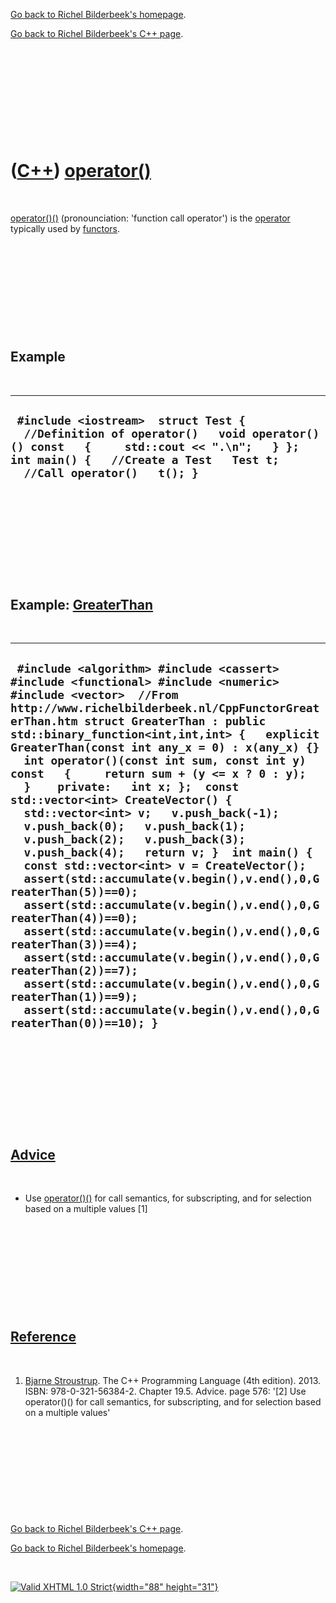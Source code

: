 [Go back to Richel Bilderbeek's homepage](index.htm).

[Go back to Richel Bilderbeek's C++ page](Cpp.htm).

 

 

 

 

 

([C++](Cpp.htm)) [operator()](CppOperatorFunctionCall.htm)
==========================================================

 

[operator()()](CppOperatorFunctionCall.htm) (pronounciation: 'function
call operator') is the [operator](CppOperator.htm) typically used by
[functors](CppFunctor.htm).

 

 

 

 

 

Example
-------

 

  ---------------------------------------------------------------------------------------------------------------------------------------------------------------------------------------------------------
  ` #include <iostream>  struct Test {   //Definition of operator()   void operator()() const   {     std::cout << ".\n";   } };  int main() {   //Create a Test   Test t;    //Call operator()   t(); }`
  ---------------------------------------------------------------------------------------------------------------------------------------------------------------------------------------------------------

 

 

 

 

 

Example: [GreaterThan](CppFunctorGreaterThan.htm)
-------------------------------------------------

 

  --------------------------------------------------------------------------------------------------------------------------------------------------------------------------------------------------------------------------------------------------------------------------------------------------------------------------------------------------------------------------------------------------------------------------------------------------------------------------------------------------------------------------------------------------------------------------------------------------------------------------------------------------------------------------------------------------------------------------------------------------------------------------------------------------------------------------------------------------------------------------------------------------------------------------------------------------------------------------------------------------------------------------------------------------------------------------------------------
  ` #include <algorithm> #include <cassert> #include <functional> #include <numeric> #include <vector>  //From http://www.richelbilderbeek.nl/CppFunctorGreaterThan.htm struct GreaterThan : public std::binary_function<int,int,int> {   explicit GreaterThan(const int any_x = 0) : x(any_x) {}   int operator()(const int sum, const int y) const   {     return sum + (y <= x ? 0 : y);   }    private:   int x; };  const std::vector<int> CreateVector() {   std::vector<int> v;   v.push_back(-1);   v.push_back(0);   v.push_back(1);   v.push_back(2);   v.push_back(3);   v.push_back(4);   return v; }  int main() {   const std::vector<int> v = CreateVector();   assert(std::accumulate(v.begin(),v.end(),0,GreaterThan(5))==0);   assert(std::accumulate(v.begin(),v.end(),0,GreaterThan(4))==0);   assert(std::accumulate(v.begin(),v.end(),0,GreaterThan(3))==4);   assert(std::accumulate(v.begin(),v.end(),0,GreaterThan(2))==7);   assert(std::accumulate(v.begin(),v.end(),0,GreaterThan(1))==9);   assert(std::accumulate(v.begin(),v.end(),0,GreaterThan(0))==10); }`
  --------------------------------------------------------------------------------------------------------------------------------------------------------------------------------------------------------------------------------------------------------------------------------------------------------------------------------------------------------------------------------------------------------------------------------------------------------------------------------------------------------------------------------------------------------------------------------------------------------------------------------------------------------------------------------------------------------------------------------------------------------------------------------------------------------------------------------------------------------------------------------------------------------------------------------------------------------------------------------------------------------------------------------------------------------------------------------------------

 

 

 

 

 

[Advice](CppAdvice.htm)
-----------------------

 

-   Use [operator()()](CppOperatorFunctionCall.htm) for call semantics,
    for subscripting, and for selection based on a multiple values \[1\]

 

 

 

 

 

[Reference](CppReferences.htm)
------------------------------

 

1.  [Bjarne Stroustrup](CppBjarneStroustrup.htm). The C++ Programming
    Language (4th edition). 2013. ISBN: 978-0-321-56384-2. Chapter 19.5.
    Advice. page 576: '\[2\] Use operator()() for call semantics, for
    subscripting, and for selection based on a multiple values'

 

 

 

 

 

[Go back to Richel Bilderbeek's C++ page](Cpp.htm).

[Go back to Richel Bilderbeek's homepage](index.htm).

 

[![Valid XHTML 1.0 Strict](valid-xhtml10.png){width="88"
height="31"}](http://validator.w3.org/check?uri=referer)

